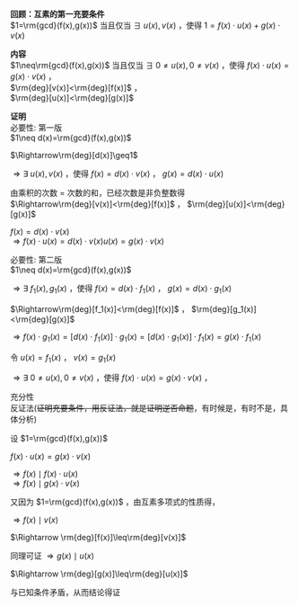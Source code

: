 **回顾：互素的第一充要条件**  
 $1=\rm{gcd}(f(x),g(x))$ 当且仅当 $\exists\ u(x),v(x)$ ，使得 $1=f(x)\cdot u(x)+g(x)\cdot v(x)$   
  
**内容**  
 $1\neq\rm{gcd}(f(x),g(x))$ 当且仅当 $\exists\ 0\neq u(x),0\neq v(x)$ ，使得 $f(x)\cdot u(x)=g(x)\cdot v(x)$ ，  
 $\rm{deg}[v(x)]<\rm{deg}[f(x)]$ ，  
 $\rm{deg}[u(x)]<\rm{deg}[g(x)]$   
  
**证明**  
必要性: 第一版  
 $1\neq d(x)=\rm{gcd}(f(x),g(x))$   
  
 $\Rightarrow\rm{deg}[d(x)]\geq1$   
  
 $\Rightarrow\exists\ u(x),v(x)$ ，使得 $f(x)=d(x)\cdot v(x)$ ， $g(x)=d(x)\cdot u(x)$   
  
由乘积的次数 $=$ 次数的和，已经次数是非负整数得  
 $\Rightarrow\rm{deg}[v(x)]<\rm{deg}[f(x)]$ ， $\rm{deg}[u(x)]<\rm{deg}[g(x)]$   
  
 $f(x)=d(x)\cdot v(x)$   
 $\Rightarrow f(x)\cdot u(x)=d(x)\cdot v(x)u(x)=g(x)\cdot v(x)$   
  
必要性: 第二版  
 $1\neq d(x)=\rm{gcd}(f(x),g(x))$   
  
 $\Rightarrow\exists\ f_1(x),g_1(x)$ ，使得 $f(x)=d(x)\cdot f_1(x)$ ， $g(x)=d(x)\cdot g_1(x)$   
  
 $\Rightarrow\rm{deg}[f_1(x)]<\rm{deg}[f(x)]$ ， $\rm{deg}[g_1(x)]<\rm{deg}[g(x)]$   
  
 $\Rightarrow f(x)\cdot g_1(x)=[d(x)\cdot f_1(x)]\cdot g_1(x)=[d(x)\cdot g_1(x)]\cdot f_1(x)=g(x)\cdot f_1(x)$   
  
令 $u(x)=f_1(x)$ ， $v(x)=g_1(x)$   
  
 $\Rightarrow\exists\ 0\neq u(x),0\neq v(x)$ ，使得 $f(x)\cdot u(x)=g(x)\cdot v(x)$ ，  
  
充分性  
反证法(~~证明充要条件，用反证法，就是证明逆否命题~~，有时候是，有时不是，具体分析)  
  
设 $1=\rm{gcd}(f(x),g(x))$   
  
 $f(x)\cdot u(x)=g(x)\cdot v(x)$   
  
 $\Rightarrow f(x)\mid f(x)\cdot u(x)$   
 $\Rightarrow f(x)\mid g(x)\cdot v(x)$   
  
又因为 $1=\rm{gcd}(f(x),g(x))$ ，由互素多项式的性质得，  
  
 $\Rightarrow f(x)\mid v(x)$   
  
 $\Rightarrow \rm{deg}[f(x)]\leq\rm{deg}[v(x)]$   
  
同理可证 $\Rightarrow g(x)\mid u(x)$   
  
 $\Rightarrow \rm{deg}[g(x)]\leq\rm{deg}[u(x)]$   
  
与已知条件矛盾，从而结论得证  
